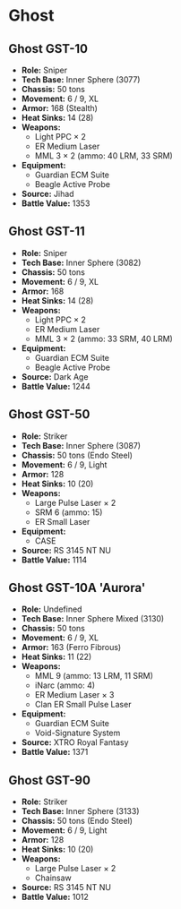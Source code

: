 # Ghost
## Ghost GST-10
- **Role:** Sniper
- **Tech Base:** Inner Sphere (3077)
- **Chassis:** 50 tons
- **Movement:** 6 / 9, XL
- **Armor:** 168 (Stealth)
- **Heat Sinks:** 14 (28)
- **Weapons:**
  - Light PPC × 2
  - ER Medium Laser
  - MML 3 × 2 (ammo: 40 LRM, 33 SRM)
- **Equipment:**
  - Guardian ECM Suite
  - Beagle Active Probe
- **Source:** Jihad
- **Battle Value:** 1353

## Ghost GST-11
- **Role:** Sniper
- **Tech Base:** Inner Sphere (3082)
- **Chassis:** 50 tons
- **Movement:** 6 / 9, XL
- **Armor:** 168
- **Heat Sinks:** 14 (28)
- **Weapons:**
  - Light PPC × 2
  - ER Medium Laser
  - MML 3 × 2 (ammo: 33 SRM, 40 LRM)
- **Equipment:**
  - Guardian ECM Suite
  - Beagle Active Probe
- **Source:** Dark Age
- **Battle Value:** 1244

## Ghost GST-50
- **Role:** Striker
- **Tech Base:** Inner Sphere (3087)
- **Chassis:** 50 tons (Endo Steel)
- **Movement:** 6 / 9, Light
- **Armor:** 128
- **Heat Sinks:** 10 (20)
- **Weapons:**
  - Large Pulse Laser × 2
  - SRM 6 (ammo: 15)
  - ER Small Laser
- **Equipment:**
  - CASE
- **Source:** RS 3145 NT NU
- **Battle Value:** 1114

## Ghost GST-10A 'Aurora'
- **Role:** Undefined
- **Tech Base:** Inner Sphere Mixed (3130)
- **Chassis:** 50 tons
- **Movement:** 6 / 9, XL
- **Armor:** 163 (Ferro Fibrous)
- **Heat Sinks:** 11 (22)
- **Weapons:**
  - MML 9 (ammo: 13 LRM, 11 SRM)
  - iNarc (ammo: 4)
  - ER Medium Laser × 3
  - Clan ER Small Pulse Laser
- **Equipment:**
  - Guardian ECM Suite
  - Void-Signature System
- **Source:** XTRO Royal Fantasy
- **Battle Value:** 1371

## Ghost GST-90
- **Role:** Striker
- **Tech Base:** Inner Sphere (3133)
- **Chassis:** 50 tons (Endo Steel)
- **Movement:** 6 / 9, Light
- **Armor:** 128
- **Heat Sinks:** 10 (20)
- **Weapons:**
  - Large Pulse Laser × 2
  - Chainsaw
- **Source:** RS 3145 NT NU
- **Battle Value:** 1012

